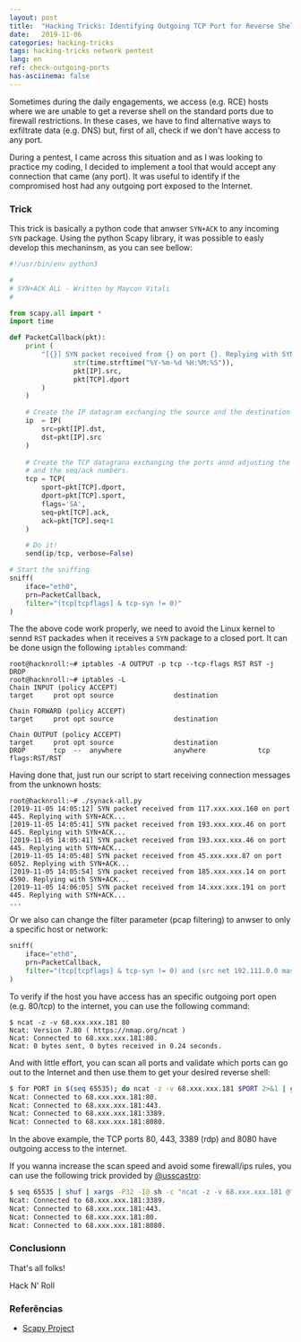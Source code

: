 ```yaml
---
layout: post
title:  "Hacking Tricks: Identifying Outgoing TCP Port for Reverse Shell"
date:   2019-11-06
categories: hacking-tricks
tags: hacking-tricks network pentest
lang: en
ref: check-outgoing-ports
has-asciinema: false
---
```


Sometimes during the daily engagements, we access (e.g. RCE) hosts where we are unable to get a reverse shell on the standard ports due to firewall restrictions. In these cases, we have to find alternative ways to exfiltrate data (e.g. DNS) but, first of all, check if we don't have access to any port.

During a pentest, I came across this situation and as I was looking to practice my coding, I decided to implement a tool that would accept any connection that came (any port). It was useful to identify if the compromised host had any outgoing port exposed to the Internet.


### Trick


This trick is basically a python code that anwser `SYN+ACK` to any incoming `SYN` package. Using the python Scapy library, it was possible to easly develop this mechaninsm, as you can see bellow:

``` python
#!/usr/bin/env python3

#
# SYN+ACK ALL - Written by Maycon Vitali
#

from scapy.all import *
import time

def PacketCallback(pkt):
    print (
        "[{}] SYN packet received from {} on port {}. Replying with SYN+ACK...".format(
                str(time.strftime("%Y-%m-%d %H:%M:%S")),
                pkt[IP].src,
                pkt[TCP].dport
        )
    )

    # Create the IP datagram exchanging the source and the destination
    ip  = IP(
        src=pkt[IP].dst,
        dst=pkt[IP].src
    )
    
    # Create the TCP datagrana exchanging the ports annd adjusting the flags
    # and the seq/ack numbers.
    tcp = TCP(
        sport=pkt[TCP].dport,
        dport=pkt[TCP].sport,
        flags='SA',
        seq=pkt[TCP].ack,
        ack=pkt[TCP].seq+1
    )

    # Do it!
    send(ip/tcp, verbose=False)

# Start the sniffing
sniff(
    iface="eth0",
    prn=PacketCallback,
    filter="(tcp[tcpflags] & tcp-syn != 0)"
)
```

The the above code work properly, we need to avoid the Linux kernel to sennd `RST` packades when it receives a `SYN` package to a closed port. It can be done usign the following `iptables` command:

```
root@hacknroll:~# iptables -A OUTPUT -p tcp --tcp-flags RST RST -j DROP
root@hacknroll:~# iptables -L
Chain INPUT (policy ACCEPT)
target     prot opt source               destination

Chain FORWARD (policy ACCEPT)
target     prot opt source               destination

Chain OUTPUT (policy ACCEPT)
target     prot opt source               destination
DROP       tcp  --  anywhere             anywhere             tcp flags:RST/RST
```

Having done that, just run our script to start receiving connection messages from the unknown hosts:

```
root@hacknroll:~# ./synack-all.py
[2019-11-05 14:05:12] SYN packet received from 117.xxx.xxx.160 on port 445. Replying with SYN+ACK...
[2019-11-05 14:05:41] SYN packet received from 193.xxx.xxx.46 on port 445. Replying with SYN+ACK...
[2019-11-05 14:05:41] SYN packet received from 193.xxx.xxx.46 on port 445. Replying with SYN+ACK...
[2019-11-05 14:05:48] SYN packet received from 45.xxx.xxx.87 on port 6052. Replying with SYN+ACK...
[2019-11-05 14:05:54] SYN packet received from 185.xxx.xxx.14 on port 4590. Replying with SYN+ACK...
[2019-11-05 14:06:05] SYN packet received from 14.xxx.xxx.191 on port 445. Replying with SYN+ACK...
...
```


Or we also can change the filter parameter (pcap filtering) to anwser to only a specific host or network:

``` python
sniff(
    iface="eth0",
    prn=PacketCallback,
    filter="(tcp[tcpflags] & tcp-syn != 0) and (src net 192.111.0.0 mask 255.255.0.0)"
)
```


To verify if the host you have access has an specific outgoing port open (e.g. 80/tcp) to the internet, you can use the following command:

```
$ ncat -z -v 68.xxx.xxx.181 80
Ncat: Version 7.80 ( https://nmap.org/ncat )
Ncat: Connected to 68.xxx.xxx.181:80.
Ncat: 0 bytes sent, 0 bytes received in 0.24 seconds.
```

And with little effort, you can scan all ports and validate which ports can go out to the Internet and then use them to get your desired reverse shell:

``` bash
$ for PORT in $(seq 65535); do ncat -z -v 68.xxx.xxx.181 $PORT 2>&1 | grep Connected; done
Ncat: Connected to 68.xxx.xxx.181:80.
Ncat: Connected to 68.xxx.xxx.181:443.
Ncat: Connected to 68.xxx.xxx.181:3389.
Ncat: Connected to 68.xxx.xxx.181:8080.
```

In the above example, the TCP ports 80, 443, 3389 (rdp) and 8080 have outgoing access to the internet.

If you wanna increase the scan speed and avoid some firewall/ips rules, you can use the following trick provided by [@usscastro](https://twitter.com/usscastro?lang=pt):
``` bash
$ seq 65535 | shuf | xargs -P32 -I@ sh -c "ncat -z -v 68.xxx.xxx.181 @" 2>&1 | grep Connected
Ncat: Connected to 68.xxx.xxx.181:3389.
Ncat: Connected to 68.xxx.xxx.181:443.
Ncat: Connected to 68.xxx.xxx.181:80.
Ncat: Connected to 68.xxx.xxx.181:8080.

```

### Conclusionn

That's all folks!


Hack N' Roll

### Referências
- [Scapy Project](https://scapy.net)